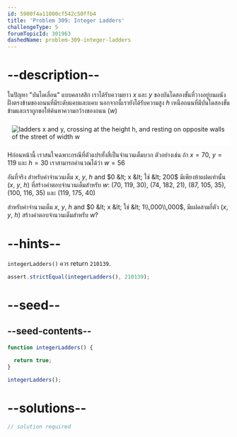 ```yaml
---
id: 5900f4a11000cf542c50ffb4
title: 'Problem 309: Integer Ladders'
challengeType: 5
forumTopicId: 301963
dashedName: problem-309-integer-ladders
---
```


# --description--


ในปัญหา "บันไดเลื่อน" แบบคลาสสิก เราได้รับความยาว $x$ และ $y$ ของบันไดสองขั้นที่วางอยู่บนผนังฝั่งตรงข้ามของถนนที่มีระดับแคบและแคบ นอกจากนี้เรายังได้รับความสูง $h$ เหนือถนนที่มีบันไดสองขั้นข้ามและเราถูกขอให้ค้นหาความกว้างของถนน ($w$)

<img class="img-responsive center-block" alt="ladders x and y, crossing at the height h, and resting on opposite walls of the street of width w" src="https://cdn.freecodecamp.org/curriculum/project-euler/integer-ladders.gif" style="background-color: white; padding: 10px;">

Hก่อนหน้านี้ เราสนใจเฉพาะกรณีที่ตัวแปรทั้งสี่เป็นจำนวนเต็มบวก ตัวอย่างเช่น ถ้า $x = 70$, $y = 119$ และ $h = 30$ เราสามารถคำนวณได้ว่า $w = 56$

อันที่จริง สำหรับค่าจำนวนเต็ม $x$, $y$, $h$ and $0 &lt; x &lt; ใช่ &lt; 200$ มีเพียงห้าแฝดเท่านั้น ($x$, $y$, $h$) ที่สร้างคำตอบจำนวนเต็มสำหรับ $w$: (70, 119, 30), (74, 182, 21), (87, 105, 35), (100, 116, 35) และ (119, 175, 40)

สำหรับค่าจำนวนเต็ม $x$, $y$, $h$ and $0 &lt; x &lt; ใช่ &lt; 1\\,000\\,000$, มีแฝดสามกี่ตัว ($x$, $y$, $h$) สร้างคำตอบจำนวนเต็มสำหรับ $w$?

# --hints--

`integerLadders()` ควร return `210139`.

```js
assert.strictEqual(integerLadders(), 210139);
```

# --seed--

## --seed-contents--

```js
function integerLadders() {

  return true;
}

integerLadders();
```

# --solutions--

```js
// solution required
```
